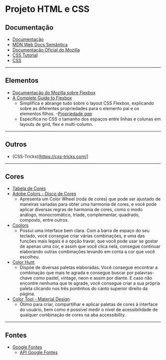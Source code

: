 # Projeto HTML e CSS

## Documentação
- [Documentação](https://www.w3schools.com/html/html_intro.asp)
- [MDN Web Docs Semântica](https://developer.mozilla.org/pt-BR/docs/Glossary/Semantics)
- [Documentação Oficial do Mozilla](https://developer.mozilla.org/pt-BR/docs/Web/CSS/color_value)
- [CSS Tutorial](https://www.w3schools.com/css/)
- [CSS](https://developer.mozilla.org/pt-BR/docs/Web/CSS)
___
## Elementos
- [Documentação do Mozilla sobre Flexbox](https://developer.mozilla.org/pt-BR/docs/Learn/CSS/CSS_layout/Flexbox)
- [A Complete Guide to Flexbox](https://css-tricks.com/snippets/css/a-guide-to-flexbox/)
	- Simplifica e abrange tudo sobre o layout CSS Flexbox, explicando sobre as diferentes propriedades para o elemento pai e os elementos filhos.
-[Propriedade *gap*](https://css-tricks.com/almanac/properties/g/gap/)
	- Especifica no CSS o tamanho dos espaços entre linhas e colunas em layouts de grid, flex e multi-column. 
___
## Outros
- (CSS-Tricks)[https://css-tricks.com/]
___
## Cores
- [Tabela de Cores](https://www.w3schools.com/tags/ref_colornames.asp)
- [Adobe Colors - Disco de Cores](https://color.adobe.com/pt/create/color-wheel)
	- Apresenta um Color Wheel (roda de cores) que pode ser ajustado de maneiras variadas para obter uma harmonia de cores, e você pode aplicar diversas regras de harmonia de cores, como o modo análogo, monocromático, tríade, complementar, quadrado, composto, entre outros.
- [Coolors](https://coolors.co)
	- Possui uma interface bem clara. Com a barra de espaço do seu teclado, você consegue criar várias combinações, e uma das funções mais legais é a opção travar, que você pode usar se gostar de apenas uma cor, e assim que você clica nela, consegue continuar elaborando outras combinações levando em conta a cor que você escolheu.
- [Color Hunt](https://colorhunt.co)
	-  Dispõe de diversas paletas elaboradas. Você consegue encontrar a combinação que mais te agrada e consegue buscar por palavras-chave como pastel, vintage, neon e assim por diante. E caso não encontre nenhuma que te agrade, você consegue criar a sua própria paleta clicando nos três pontinhos do canto superior direito da página.
- [Color Tool - Material Design](https://m3.material.io/styles/color/system/overview)
	- Ótimo para criar, compartilhar e aplicar paletas de cores à interface do usuário, bem como é possível medir o nível de acessibilidade de qualquer combinação de cores na aba accessibility.
___
## Fontes
- [Google Fontes](https://fonts.google.com)
	- [API Google Fontes](https://developers.google.com/fonts/docs/getting_started?hl=pt-br)
